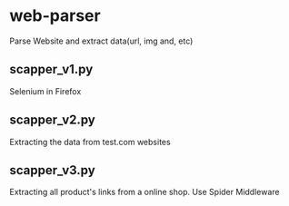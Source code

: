 # web-parser

Parse Website and extract data(url, img and, etc)

## scapper_v1.py

Selenium in Firefox

## scapper_v2.py

Extracting the data from test.com websites

## scapper_v3.py

Extracting all product's links from a online shop.
Use Spider Middleware
